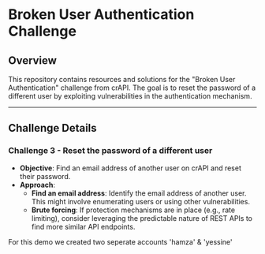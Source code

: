 # Broken User Authentication Challenge

## Overview

This repository contains resources and solutions for the "Broken User Authentication" challenge from crAPI. The goal is to reset the password of a different user by exploiting vulnerabilities in the authentication mechanism.

---

## Challenge Details

### Challenge 3 - Reset the password of a different user

- **Objective**: Find an email address of another user on crAPI and reset their password.
- **Approach**:
  - **Find an email address**: Identify the email address of another user. This might involve enumerating users or using other vulnerabilities.
  - **Brute forcing**: If protection mechanisms are in place (e.g., rate limiting), consider leveraging the predictable nature of REST APIs to find more similar API endpoints.

For this demo we created two seperate accounts 'hamza' & 'yessine'

